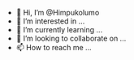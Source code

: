 - 👋 Hi, I’m @Himpukolumo
- 👀 I’m interested in ...
- 🌱 I’m currently learning ...
- 💞️ I’m looking to collaborate on ...
- 📫 How to reach me ...

<!---
Himpukolumo/Himpukolumo is a ✨ special ✨ repository because its `README.md` (this file) appears on your GitHub profile.
You can click the Preview link to take a look at your changes.
--->
